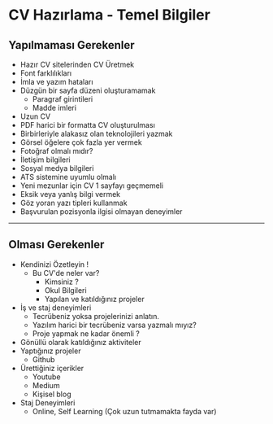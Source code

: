# CV Hazırlama - Temel Bilgiler
## Yapılmaması Gerekenler
* Hazır CV sitelerinden CV Üretmek
* Font farklılıkları
* İmla ve yazım hataları
* Düzgün bir sayfa düzeni oluşturamamak
    * Paragraf girintileri
    * Madde imleri
* Uzun CV
* PDF harici bir formatta CV oluşturulması
* Birbirleriyle alakasız olan teknolojileri yazmak
* Görsel öğelere çok fazla yer vermek
* Fotoğraf olmalı mıdır?
* İletişim bilgileri
* Sosyal medya bilgileri
* ATS sistemine uyumlu olmalı
* Yeni mezunlar için CV 1 sayfayı geçmemeli
* Eksik veya yanlış bilgi vermek
* Göz yoran yazı tipleri kullanmak
* Başvurulan pozisyonla ilgisi olmayan deneyimler

****

## Olması Gerekenler
* Kendinizi Özetleyin !
    * Bu CV'de neler var?
        * Kimsiniz ?
        * Okul Bilgileri
        * Yapılan ve katıldığınız projeler
* İş ve staj deneyimleri
    * Tecrübeniz yoksa projelerinizi anlatın.
    * Yazılım harici bir tecrübeniz varsa yazmalı mıyız?
    * Proje yapmak ne kadar önemli ?
* Gönüllü olarak katıldığınız aktiviteler
* Yaptığınız projeler
    * Github 
* Ürettiğiniz içerikler
    * Youtube
    * Medium
    * Kişisel blog
* Staj Deneyimleri
    * Online, Self Learning (Çok uzun tutmamakta fayda var)
